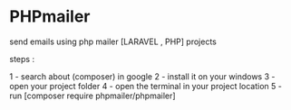 # PHPmailer
send emails using php mailer [LARAVEL , PHP] projects

steps : 

1 - search about (composer) in google 
2 - install it on your windows
3 - open your project folder
4 - open the terminal in your project location
5 - run [composer require phpmailer/phpmailer]

